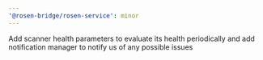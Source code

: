 ```yaml
---
'@rosen-bridge/rosen-service': minor
---
```


Add scanner health parameters to evaluate its health periodically and add notification manager to notify us of any possible issues
